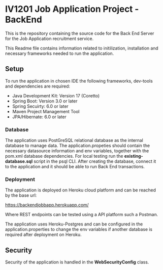 # IV1201 Job Application Project - BackEnd

This is the repository containing the source code for the Back End Server for the Job Application recruitment service.

This Readme file contains information related to initilization, installation and necessary frameworks needed to run the application.

## Setup

To run the application in chosen IDE the following frameworks, dev-tools and dependencies are required:

 * Java Development Kit: Version 17 (Coretto)
 * Spring Boot: Version 3.0 or later
 * Spring Secuirty: 6.0 or later
 * Maven Project Management Tool
 * JPA/Hibernate: 6.0 or later

### Database

The application uses PostGreSQL relational database as the internal database to manage data. 
The application.propeties should contain the necessary datasource information and env variables, together with the pom.xml database dependencies. For local testing run the __existing-database.sql__ script in the psql CLI. After creating the database, connect it to the application and it should be able to run Back End transactions.


### Deployment

The application is deployed on Heroku cloud platform and can be reached by the base url:

<https://backendjobbapp.herokuapp.com/>

Where REST endpoints can be tested using a API platform such a Postman.

The application uses Heroku-Postgres and can be configured in the application.properties to change the env variables if another database is required after deployment on Heroku.

## Security

Security of the application is handled in the __WebSecurityConfig__ class.

